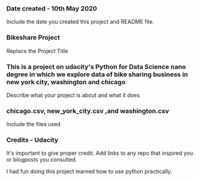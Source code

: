 ### Date created - 10th May 2020
Include the date you created this project and README file.

### Bikeshare Project
Replace the Project Title

### This is a project on udacity's Python for Data Science nano degree in which we explore data of bike sharing business in new york city, washington and chicago
Describe what your project is about and what it does

### chicago.csv, new_york_city.csv ,and washington.csv
Include the files used

### Credits - Udacity
It's important to give proper credit. Add links to any repo that inspired you or blogposts you consulted.


I had fun doing this project
learned how to use python practically.

